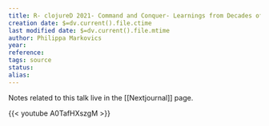 ```yaml
---
title: R- clojureD 2021- Command and Conquer- Learnings from Decades of Code Editing by Philippa Markovics
creation date: $=dv.current().file.ctime
last modified date: $=dv.current().file.mtime
author: Philippa Markovics
year: 
reference: 
tags: source
status: 
alias: 
---
```

Notes related to this talk live in the [[Nextjournal]] page.

{{< youtube A0TafHXszgM >}}